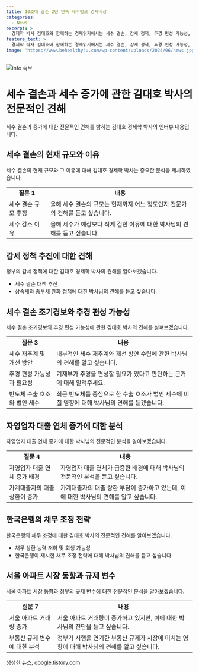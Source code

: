 ```yaml
---
title: 10조대 결손 2년 연속 세수펑크 경제비상
categories:
  - News
excerpt: >
  경제학 박사 김대호와 함께하는 경제읽기에서는 세수 결손, 감세 정책, 추경 편성 가능성, 대출 연체 증가, 가계대출자의 상환 부담, 자영업자 채무 재조정, 서울 아파트 거래량과 매매가 상승, 정부의 부동산 규제 연기 등 다양한 경제 이슈를 다뤘습니다. 김대호 박사의 전문적인 분석과 솔직한 의견이 함께하는 이번 인터뷰를 놓치지 마세요!
feature_text: >
  경제학 박사 김대호와 함께하는 경제읽기에서는 세수 결손, 감세 정책, 추경 편성 가능성, 대출 연체 증가, 가계대출자의 상환 부담, 자영업자 채무 재조정, 서울 아파트 거래량과 매매가 상승, 정부의 부동산 규제 연기 등 다양한 경제 이슈를 다뤘습니다. 김대호 박사의 전문적인 분석과 솔직한 의견이 함께하는 이번 인터뷰를 놓치지 마세요!
image: 'https://www.behealthy4u.com/wp-content/uploads/2024/06/news.jpg'
---
```


<p><img src="https://www.behealthy4u.com/wp-content/uploads/2024/06/news.jpg" alt="info 속보" /></p>

<h1>세수 결손과 세수 증가에 관한 김대호 박사의 전문적인 견해</h1>

<p data-ke-size="size16">세수 결손과 증가에 대한 전문적인 견해를 밝히는 김대호 경제학 박사의 인터뷰 내용입니다.</p>

<h2 data-ke-size="size26">세수 결손의 현재 규모와 이유</h2>

<p data-ke-size="size16">세수 결손의 현재 규모와 그 이유에 대해 김대호 경제학 박사는 중요한 분석을 제시하였습니다.</p>

<table>
    <tr>
        <td style="text-align: center; height: 17px;"><b>질문 1</b></td>
        <td style="text-align: center; height: 17px;"><b>내용</b></td>
    </tr>
    <tr>
        <td>세수 결손 규모 추정</td>
        <td>올해 세수 결손의 규모는 현재까지 어느 정도인지 전문가의 견해를 듣고 싶습니다.</td>
    </tr>
    <tr>
        <td>세수 감소 이유</td>
        <td>올해 세수가 예상보다 적게 걷힌 이유에 대한 박사님의 견해를 듣고 싶습니다.</td>
    </tr>
</table>

<h2 data-ke-size="size26">감세 정책 추진에 대한 견해</h2>

<p data-ke-size="size16">정부의 감세 정책에 대한 김대호 경제학 박사의 견해를 알아보겠습니다.</p>

<ul>
    <li>세수 결손 대책 추진</li>
    <li>상속세와 종부세 완화 정책에 대한 박사님의 견해를 듣고 싶습니다.</li>
</ul>

<h2 data-ke-size="size26">세수 결손 조기경보와 추경 편성 가능성</h2>

<p data-ke-size="size16">세수 결손 조기경보와 추경 편성 가능성에 관한 김대호 박사의 견해를 살펴보겠습니다.</p>

<table>
    <tr>
        <td style="text-align: center; height: 17px;"><b>질문 3</b></td>
        <td style="text-align: center; height: 17px;"><b>내용</b></td>
    </tr>
    <tr>
        <td>세수 재추계 및 개선 방안</td>
        <td>내부적인 세수 재추계와 개선 방안 수립에 관한 박사님의 견해를 알고 싶습니다.</td>
    </tr>
    <tr>
        <td>추경 편성 가능성과 필요성</td>
        <td>기재부가 추경을 편성할 필요가 있다고 판단하는 근거에 대해 알려주세요.</td>
    </tr>
    <tr>
        <td>반도체 수출 호조와 법인 세수</td>
        <td>최근 반도체를 중심으로 한 수출 호조가 법인 세수에 미칠 영향에 대해 박사님의 견해를 듣겠습니다.</td>
    </tr>
</table>

<h2 data-ke-size="size26">자영업자 대출 연체 증가에 대한 분석</h2>

<p data-ke-size="size16">자영업자 대출 연체 증가에 대한 박사님의 전문적인 분석을 알아보겠습니다.</p>

<table>
    <tr>
        <td style="text-align: center; height: 17px;"><b>질문 4</b></td>
        <td style="text-align: center; height: 17px;"><b>내용</b></td>
    </tr>
    <tr>
        <td>자영업자 대출 연체 증가 배경</td>
        <td>자영업자 대출 연체가 급증한 배경에 대해 박사님의 전문적인 분석을 듣고 싶습니다.</td>
    </tr>
    <tr>
        <td>가계대출자의 대출 상환이 증가</td>
        <td>가계대출자의 대출 상환 부담이 증가하고 있는데, 이에 대한 박사님의 견해를 알고 싶습니다.</td>
    </tr>
</table>

<h2 data-ke-size="size26">한국은행의 채무 조정 전략</h2>

<p data-ke-size="size16">한국은행의 채무 조정에 대한 김대호 박사의 전문적인 견해를 알아보겠습니다.</p>

<ul>
    <li>채무 상환 능력 저하 및 회생 가능성</li>
    <li>한국은행이 제시한 채무 조정 전략에 대해 박사님의 견해를 듣고 싶습니다.</li>
</ul>

<h2 data-ke-size="size26">서울 아파트 시장 동향과 규제 변수</h2>

<p data-ke-size="size16">서울 아파트 시장 동향과 정부의 규제 변수에 대한 전문적인 분석을 알아보겠습니다.</p>

<table>
    <tr>
        <td style="text-align: center; height: 17px;"><b>질문 7</b></td>
        <td style="text-align: center; height: 17px;"><b>내용</b></td>
    </tr>
    <tr>
        <td>서울 아파트 거래량 증가</td>
        <td>서울 아파트 거래량이 증가하고 있지만, 이에 대한 박사님의 진단을 듣고 싶습니다.</td>
    </tr>
    <tr>
        <td>부동산 규제 변수에 대한 분석</td>
        <td>정부가 시행을 연기한 부동산 규제가 시장에 미치는 영향에 대해 박사님의 견해를 알고 싶습니다.</td>
    </tr>
</table>
생생한 뉴스, <a href="https://qoogle.tistory.com" rel="dofollow">qoogle.tistory.com</a>


